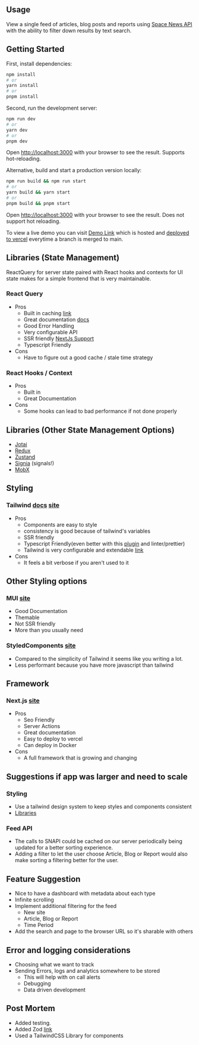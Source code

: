 ## Usage

View a single feed of articles, blog posts and reports using [Space News API](https://api.spaceflightnewsapi.net/v4/docs/) with the ability to filter down results by text search.

## Getting Started

First, install dependencies:

```bash
npm install
# or
yarn install
# or
pnpm install
```

Second, run the development server:

```bash
npm run dev
# or
yarn dev
# or
pnpm dev
```

Open [http://localhost:3000](http://localhost:3000) with your browser to see the result. Supports hot-reloading.

Alternative, build and start a production version locally:

```bash
npm run build && npm run start
# or
yarn build && yarn start
# or
pnpm build && pnpm start
```

Open [http://localhost:3000](http://localhost:3000) with your browser to see the result. Does not support hot reloading.

To view a live demo you can visit [Demo Link](https://space-news-challenge.vercel.app/) which is hosted and [deployed to vercel](https://nextjs.org/docs/deployment) everytime a branch is merged to main.

## Libraries (State Management)

ReactQuery for server state paired with React hooks and contexts for UI state makes for a simple frontend that is very maintainable.

### React Query

- Pros
  - Built in caching [link](https://tanstack.com/query/v4/docs/react/guides/caching)
  - Great documentation [docs](https://tanstack.com/query/v4/docs/react/overview)
  - Good Error Handling
  - Very configurable API
  - SSR friendly [NextJs Support](https://tanstack.com/query/v4/docs/react/guides/ssr#using-nextjs)
  - Typescript Friendly
- Cons
  - Have to figure out a good cache / stale time strategy

### React Hooks / Context

- Pros
  - Built in
  - Great Documentation
- Cons
  - Some hooks can lead to bad performance if not done properly

## Libraries (Other State Management Options)

- [Jotai](https://jotai.org/)
- [Redux](https://redux.js.org/)
- [Zustand](https://docs.pmnd.rs/zustand)
- [Signia](https://signia.tldraw.dev/) (signals!)
- [MobX](https://mobx.js.org/README.html)

## Styling

### Tailwind [docs](https://tailwindcss.com/docs/installation) [site](https://tailwindcss.com/)

- Pros
  - Components are easy to style
  - consistency is good because of tailwind's variables
  - SSR friendly
  - Typescript Friendly(even better with this [plugin](https://marketplace.visualstudio.com/items?itemName=bradlc.vscode-tailwindcss) and linter/prettier)
  - Tailwind is very configurable and extendable [link](https://tailwindcss.com/docs/configuration)
- Cons
  - It feels a bit verbose if you aren't used to it

## Other Styling options

### MUI [site](https://mui.com/)

- Good Documentation
- Themable
- Not SSR friendly
- More than you usually need

### StyledComponents [site](https://styled-components.com/)

- Compared to the simplicity of Tailwind it seems like you writing a lot.
- Less performant because you have more javascript than tailwind

## Framework

### Next.js [site](https://nextjs.org/)

- Pros
  - Seo Friendly
  - Server Actions
  - Great documentation
  - Easy to deploy to vercel
  - Can deploy in Docker
- Cons
  - A full framework that is growing and changing

## Suggestions if app was larger and need to scale

### Styling

- Use a tailwind design system to keep styles and components consistent
- [Libraries](https://blog.logrocket.com/10-best-tailwind-css-component-libraries/)

### Feed API

- The calls to SNAPI could be cached on our server periodically being updated for a better sorting experience.
- Adding a filter to let the user choose Article, Blog or Report would also make sorting a filtering better for the user.

## Feature Suggestion

- Nice to have a dashboard with metadata about each type
- Infinite scrolling
- Implement additional filtering for the feed
  - New site
  - Article, Blog or Report
  - Time Period
- Add the search and page to the browser URL so it's sharable with others

## Error and logging considerations

- Choosing what we want to track
- Sending Errors, logs and analytics somewhere to be stored
  - This will help with on call alerts
  - Debugging
  - Data driven development

## Post Mortem

- Added testing.
- Added Zod [link](https://zod.dev/?id=introduction)
- Used a TailwindCSS Library for components
